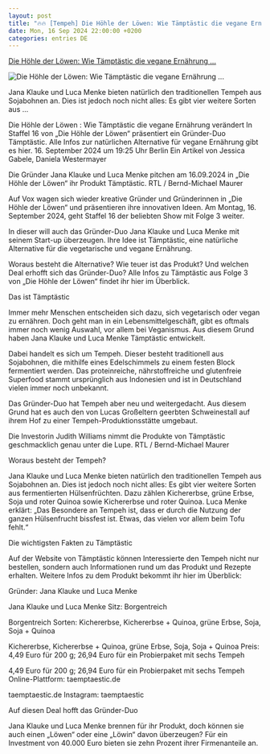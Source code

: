 ```yaml
---
layout: post
title: "🔥🔥 [Tempeh] Die Höhle der Löwen: Wie Tämptästic die vegane Ernährung ..."
date: Mon, 16 Sep 2024 22:00:00 +0200
categories: entries DE
---
```

[Die Höhle der Löwen: Wie Tämptästic die vegane Ernährung ...](https://www.swp.de/unterhaltung/tv/die-hoehle-der-loewen-taemptaestic-tempeh-77512649.html)

![Die Höhle der Löwen: Wie Tämptästic die vegane Ernährung ...](https://www.swp.de/image-cdn/2024/09/10/06cc7dde-9706-4e40-9029-c6a933647c20.jpeg)

Jana Klauke und Luca Menke bieten natürlich den traditionellen Tempeh aus Sojabohnen an. Dies ist jedoch noch nicht alles: Es gibt vier weitere Sorten aus ...

Die Höhle der Löwen : Wie Tämptästic die vegane Ernährung verändert In Staffel 16 von „Die Höhle der Löwen“ präsentiert ein Gründer-Duo Tämptästic. Alle Infos zur natürlichen Alternative für vegane Ernährung gibt es hier. 16. September 2024 um 19:25 Uhr Berlin Ein Artikel von Jessica Gabele, Daniela Westermayer

Die Gründer Jana Klauke und Luca Menke pitchen am 16.09.2024 in „Die Höhle der Löwen“ ihr Produkt Tämptästic. RTL / Bernd-Michael Maurer

Auf Vox wagen sich wieder kreative Gründer und Gründerinnen in „Die Höhle der Löwen“ und präsentieren ihre innovativen Ideen. Am Montag, 16. September 2024, geht Staffel 16 der beliebten Show mit Folge 3 weiter.

In dieser will auch das Gründer-Duo Jana Klauke und Luca Menke mit seinem Start-up überzeugen. Ihre Idee ist Tämptästic, eine natürliche Alternative für die vegetarische und vegane Ernährung.

Woraus besteht die Alternative? Wie teuer ist das Produkt? Und welchen Deal erhofft sich das Gründer-Duo? Alle Infos zu Tämptästic aus Folge 3 von „Die Höhle der Löwen“ findet ihr hier im Überblick.

Das ist Tämptästic

Immer mehr Menschen entscheiden sich dazu, sich vegetarisch oder vegan zu ernähren. Doch geht man in ein Lebensmittelgeschäft, gibt es oftmals immer noch wenig Auswahl, vor allem bei Veganismus. Aus diesem Grund haben Jana Klauke und Luca Menke Tämptästic entwickelt.

Dabei handelt es sich um Tempeh. Dieser besteht traditionell aus Sojabohnen, die mithilfe eines Edelschimmels zu einem festen Block fermentiert werden. Das proteinreiche, nährstoffreiche und glutenfreie Superfood stammt ursprünglich aus Indonesien und ist in Deutschland vielen immer noch unbekannt.

Das Gründer-Duo hat Tempeh aber neu und weitergedacht. Aus diesem Grund hat es auch den von Lucas Großeltern geerbten Schweinestall auf ihrem Hof zu einer Tempeh-Produktionsstätte umgebaut.

Die Investorin Judith Williams nimmt die Produkte von Tämptästic geschmacklich genau unter die Lupe. RTL / Bernd-Michael Maurer

Woraus besteht der Tempeh?

Jana Klauke und Luca Menke bieten natürlich den traditionellen Tempeh aus Sojabohnen an. Dies ist jedoch noch nicht alles: Es gibt vier weitere Sorten aus fermentierten Hülsenfrüchten. Dazu zählen Kichererbse, grüne Erbse, Soja und roter Quinoa sowie Kichererbse und roter Quinoa. Luca Menke erklärt: „Das Besondere an Tempeh ist, dass er durch die Nutzung der ganzen Hülsenfrucht bissfest ist. Etwas, das vielen vor allem beim Tofu fehlt.“

Die wichtigsten Fakten zu Tämptästic

Auf der Website von Tämptästic können Interessierte den Tempeh nicht nur bestellen, sondern auch Informationen rund um das Produkt und Rezepte erhalten. Weitere Infos zu dem Produkt bekommt ihr hier im Überblick:

Gründer: Jana Klauke und Luca Menke

Jana Klauke und Luca Menke Sitz: Borgentreich

Borgentreich Sorten: Kichererbse, Kichererbse + Quinoa, grüne Erbse, Soja, Soja + Quinoa

Kichererbse, Kichererbse + Quinoa, grüne Erbse, Soja, Soja + Quinoa Preis: 4,49 Euro für 200 g; 26,94 Euro für ein Probierpaket mit sechs Tempeh

4,49 Euro für 200 g; 26,94 Euro für ein Probierpaket mit sechs Tempeh Online-Plattform: taemptaestic.de

taemptaestic.de Instagram: taemptaestic

Auf diesen Deal hofft das Gründer-Duo

Jana Klauke und Luca Menke brennen für ihr Produkt, doch können sie auch einen „Löwen“ oder eine „Löwin“ davon überzeugen? Für ein Investment von 40.000 Euro bieten sie zehn Prozent ihrer Firmenanteile an.

